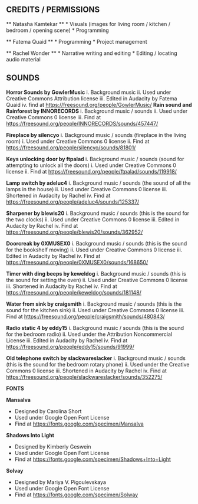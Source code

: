 ## CREDITS / PERMISSIONS

** Natasha Kamtekar **
	* Visuals (images for living room / kitchen / bedroom / opening scene)
	* Programming
	
** Fatema Quaid **
	* Programming
	* Project management
	
** Rachel Wonder ** 
	* Narrative writing and editing
	* Editing / locating audio material 
	
## SOUNDS

**Horror Sounds by GowlerMusic**
		i. Background music
		ii. Used under Creative Commons Attribution license
		iii. Edited in Audacity by Fatema Quaid 
		iv. find at https://freesound.org/people/GowlerMusic/
**Rain sound and Rainforest by INNORECORDS**
		i. Background music / sounds 
		ii. Used under Creative Commons 0 license
		iii. Find at https://freesound.org/people/INNORECORDS/sounds/457447/

**Fireplace by silencyo**
i. Background music / sounds (fireplace in the living room)
		i. Used under Creative Commons 0 license
		ii. Find at https://freesound.org/people/silencyo/sounds/81801/

**Keys unlocking door by ftpalad**
i. Background music / sounds (sound for attempting to unlock all the doors)
		i. Used under Creative Commons 0 license
		ii. Find at https://freesound.org/people/ftpalad/sounds/119918/

**Lamp switch by adeluc4**
i. Background music / sounds (the sound of all the lamps in the house)
		ii. Used under Creative Commons 0 license
		iii. Shortened in Audacity by Rachel 
iv. Find at https://freesound.org/people/adeluc4/sounds/125337/

**Sharpener by blewis20**
i. Background music / sounds (this is the sound for the two clocks)
		ii. Used under Creative Commons 0 license
		iii. Edited in Audacity by Rachel 
iv. Find at https://freesound.org/people/blewis20/sounds/362952/

**Doorcreak by 0XMUSEX0**
i. Background music / sounds (this is the sound for the bookshelf moving)
		ii. Used under Creative Commons 0 license
		iii. Edited in Audacity by Rachel 
iv. Find at https://freesound.org/people/0XMUSEX0/sounds/168650/

**Timer with ding beeps by keweldog**
i. Background music / sounds (this is the sound for setting the oven)
		ii. Used under Creative Commons 0 license
		iii. Shortened in Audacity by Rachel 
iv. Find at https://freesound.org/people/keweldog/sounds/181148/

**Water from sink by craigsmith**
i. Background music / sounds (this is the sound for the kitchen sink)
		ii. Used under Creative Commons 0 license
iii. Find at https://freesound.org/people/craigsmith/sounds/480843/

**Radio static 4 by eddy15**
i. Background music / sounds (this is the sound for the bedroom radio)
		ii. Used under the Attribution Noncommercial License
		iii. Edited in Audacity by Rachel 
iv. Find at https://freesound.org/people/eddy15/sounds/91999/

**Old telephone switch by slackwareslacker**
i. Background music / sounds (this is the sound for the bedroom rotary phone)
		ii. Used under the Creative Commons 0 license
		iii. Shortened in Audacity by Rachel 
iv. Find at https://freesound.org/people/slackwareslacker/sounds/352275/


**FONTS**

**Mansalva**
* Designed by Carolina Short 
* Used under Google Open Font License
* Find at https://fonts.google.com/specimen/Mansalva

**Shadows Into Light**
* Designed by Kimberly Geswein 
* Used under Google Open Font License
* Find at https://fonts.google.com/specimen/Shadows+Into+Light

**Solvay**
* Designed by Mariya V. Pigoulevskaya 
* Used under Google Open Font License
* Find at https://fonts.google.com/specimen/Solway



